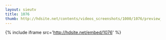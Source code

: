 ```yaml
---
layout: sieutv
title: 1076
thumb: http://hdsite.net/contents/videos_screenshots/1000/1076/preview_360p.mp4.jpg
---
```

{% include iframe src='http://hdsite.net/embed/1076' %}
 
